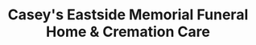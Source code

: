 ---
title: "Casey's Eastside Memorial Funeral Home & Cremation Care"
url: /waterbury/caseys-eastside-memorial-funeral-home-und-cremation-care/
shop: Bestattungen
---